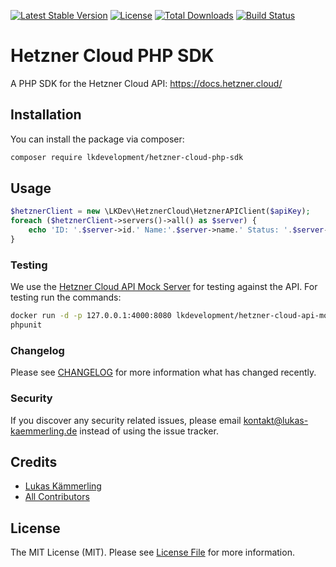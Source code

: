 [![Latest Stable Version](https://poser.pugx.org/lkdevelopment/hetzner-cloud-php-sdk/version)](https://packagist.org/packages/lkdevelopment/hetzner-cloud-php-sdk)
[![License](https://poser.pugx.org/lkdevelopment/hetzner-cloud-php-sdk/license)](https://packagist.org/packages/lkdevelopment/hetzner-cloud-php-sdk)
[![Total Downloads](https://poser.pugx.org/lkdevelopment/hetzner-cloud-php-sdk/downloads)](https://packagist.org/packages/lkdevelopment/hetzner-cloud-php-sdk)
[![Build Status](https://travis-ci.com/LKDevelopment/hetzner-cloud-php-sdk.svg?branch=master)](https://travis-ci.com/LKDevelopment/hetzner-cloud-php-sdk)
# Hetzner Cloud PHP SDK
A PHP SDK for the Hetzner Cloud API: https://docs.hetzner.cloud/
## Installation

You can install the package via composer:

```bash
composer require lkdevelopment/hetzner-cloud-php-sdk
```

## Usage

``` php
$hetznerClient = new \LKDev\HetznerCloud\HetznerAPIClient($apiKey);
foreach ($hetznerClient->servers()->all() as $server) {
    echo 'ID: '.$server->id.' Name:'.$server->name.' Status: '.$server->status.PHP_EOL;
}
```

### Testing

We use the [Hetzner Cloud API Mock Server](https://github.com/LKDevelopment/hetzner-cloud-api-mock) for testing against the API. For testing run the commands:
```bash
docker run -d -p 127.0.0.1:4000:8080 lkdevelopment/hetzner-cloud-api-mock
phpunit
```

### Changelog

Please see [CHANGELOG](https://github.com/LKDevelopment/hetzner-cloud-php-sdk/releases) for more information what has changed recently.


### Security

If you discover any security related issues, please email kontakt@lukas-kaemmerling.de instead of using the issue tracker.

## Credits

- [Lukas Kämmerling](https://github.com/lkdevelopment)
- [All Contributors](../../contributors)

## License

The MIT License (MIT). Please see [License File](LICENSE) for more information.
